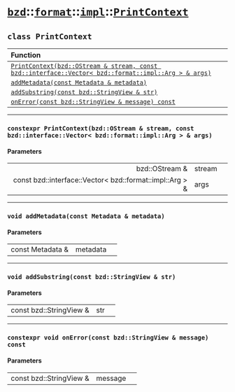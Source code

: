 # [`bzd`](../../../../index.md)::[`format`](../../../index.md)::[`impl`](../../index.md)::[`PrintContext`](../index.md)

## `class PrintContext`


|Function||
|:---|:---|
|[`PrintContext(bzd::OStream & stream, const bzd::interface::Vector< bzd::format::impl::Arg > & args)`](./index.md)||
|[`addMetadata(const Metadata & metadata)`](./index.md)||
|[`addSubstring(const bzd::StringView & str)`](./index.md)||
|[`onError(const bzd::StringView & message) const`](./index.md)||
------
### `constexpr PrintContext(bzd::OStream & stream, const bzd::interface::Vector< bzd::format::impl::Arg > & args)`

#### Parameters
||||
|---:|:---|:---|
|bzd::OStream &|stream||
|const bzd::interface::Vector< bzd::format::impl::Arg > &|args||
------
### `void addMetadata(const Metadata & metadata)`

#### Parameters
||||
|---:|:---|:---|
|const Metadata &|metadata||
------
### `void addSubstring(const bzd::StringView & str)`

#### Parameters
||||
|---:|:---|:---|
|const bzd::StringView &|str||
------
### `constexpr void onError(const bzd::StringView & message) const`

#### Parameters
||||
|---:|:---|:---|
|const bzd::StringView &|message||
